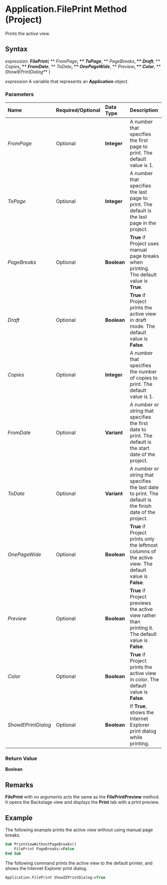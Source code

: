 
# Application.FilePrint Method (Project)

Prints the active view.


## Syntax

 _expression_. **FilePrint**( ** _FromPage_**, ** _ToPage_**, ** _PageBreaks_**, ** _Draft_**, ** _Copies_**, ** _FromDate_**, ** _ToDate_**, ** _OnePageWide_**, ** _Preview_**, ** _Color_**, ** _ShowIEPrintDialog_** )

 _expression_ A variable that represents an **Application** object.


### Parameters



|**Name**|**Required/Optional**|**Data Type**|**Description**|
|:-----|:-----|:-----|:-----|
| _FromPage_|Optional|**Integer**|A number that specifies the first page to print. The default value is 1.|
| _ToPage_|Optional|**Integer**|A number that specifies the last page to print. The default is the last page in the project.|
| _PageBreaks_|Optional|**Boolean**|**True** if Project uses manual page breaks when printing. The default value is **True**.|
| _Draft_|Optional|**Boolean**|**True** if Project prints the active view in draft mode. The default value is **False**.|
| _Copies_|Optional|**Integer**|A number that specifies the number of copies to print. The default value is 1.|
| _FromDate_|Optional|**Variant**|A number or string that specifies the first date to print. The default is the start date of the project.|
| _ToDate_|Optional|**Variant**|A number or string that specifies the last date to print. The default is the finish date of the project.|
| _OnePageWide_|Optional|**Boolean**|**True** if Project prints only the leftmost columns of the active view. The default value is **False**.|
| _Preview_|Optional|**Boolean**|**True** if Project previews the active view rather than printing it. The default value is **False**.|
| _Color_|Optional|**Boolean**|**True** if Project prints the active view in color. The default value is **False**.|
| _ShowIEPrintDialog_|Optional|**Boolean**|If  **True**, shows the Internet Explorer print dialog while printing.|

### Return Value

 **Boolean**


## Remarks

 **FilePrint** with no arguments acts the same as the **FilePrintPreview** method. It opens the Backstage view and displays the **Print** tab with a print preview.


## Example

The following example prints the active view without using manual page breaks.


```vb
Sub PrintViewWithoutPageBreaks() 
    FilePrint PageBreaks:=False 
End Sub
```

The following command prints the active view to the default printer, and shows the Internet Explorer print dialog.




```vb
Application.FilePrint ShowIEPrintDialog:=True
```

